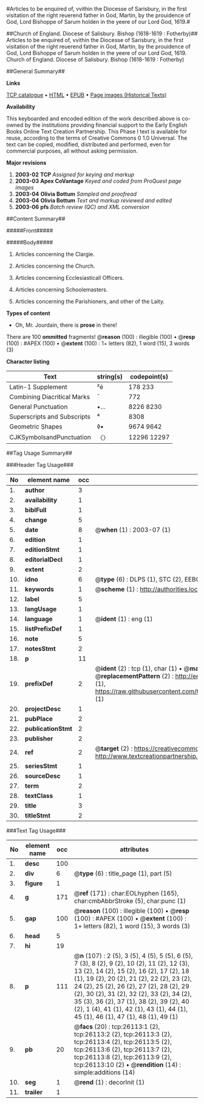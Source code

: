 #Articles to be enquired of, vvithin the Diocesse of Sarisbury, in the first visitation of the right reuerend father in God, Martin, by the prouidence of God, Lord Bishoppe of Sarum holden in the yeere of our Lord God, 1619.#

##Church of England. Diocese of Salisbury. Bishop (1618-1619 : Fotherby)##
Articles to be enquired of, vvithin the Diocesse of Sarisbury, in the first visitation of the right reuerend father in God, Martin, by the prouidence of God, Lord Bishoppe of Sarum holden in the yeere of our Lord God, 1619.
Church of England. Diocese of Salisbury. Bishop (1618-1619 : Fotherby)

##General Summary##

**Links**

[TCP catalogue](http://www.ota.ox.ac.uk/tcp/)  • 
[HTML](http://tei.it.ox.ac.uk/tcp/Texts-HTML/free/A00/A00256.html)  • 
[EPUB](http://tei.it.ox.ac.uk/tcp/Texts-EPUB/free/A00/A00256.epub) • 
[Page images (Historical Texts)](https://data.historicaltexts.jisc.ac.uk/view?pubId=eebo-23030244e&pageId=eebo-23030244e-26113-1)

**Availability**

This keyboarded and encoded edition of the
	       work described above is co-owned by the institutions
	       providing financial support to the Early English Books
	       Online Text Creation Partnership. This Phase I text is
	       available for reuse, according to the terms of Creative
	       Commons 0 1.0 Universal. The text can be copied,
	       modified, distributed and performed, even for
	       commercial purposes, all without asking permission.

**Major revisions**

1. __2003-02__ __TCP__ *Assigned for keying and markup*
1. __2003-03__ __Apex CoVantage__ *Keyed and coded from ProQuest page images*
1. __2003-04__ __Olivia Bottum__ *Sampled and proofread*
1. __2003-04__ __Olivia Bottum__ *Text and markup reviewed and edited*
1. __2003-06__ __pfs__ *Batch review (QC) and XML conversion*

##Content Summary##

#####Front#####

#####Body#####

1. Articles concerning the Clargie.

1. Articles concerning the Church.

1. Articles concerning Ecclesiasticall Officers.

1. Articles concerning Schoolemasters.

1. Articles concerning the Parishioners, and other of the Laity.

**Types of content**

  * Oh, Mr. Jourdain, there is **prose** in there!

There are 100 **ommitted** fragments! 
 @__reason__ (100) : illegible (100)  •  @__resp__ (100) : #APEX (100)  •  @__extent__ (100) : 1+ letters (82), 1 word (15), 3 words (3)

**Character listing**


|Text|string(s)|codepoint(s)|
|---|---|---|
|Latin-1 Supplement|²é|178 233|
|Combining             Diacritical Marks|̄|772|
|General Punctuation|•…|8226 8230|
|Superscripts             and Subscripts|⁴|8308|
|Geometric Shapes|◊▪|9674 9642|
|CJKSymbolsandPunctuation|〈〉|12296 12297|

##Tag Usage Summary##

###Header Tag Usage###

|No|element name|occ|attributes|
|---|---|---|---|
|1.|__author__|3||
|2.|__availability__|1||
|3.|__biblFull__|1||
|4.|__change__|5||
|5.|__date__|8| @__when__ (1) : 2003-07 (1)|
|6.|__edition__|1||
|7.|__editionStmt__|1||
|8.|__editorialDecl__|1||
|9.|__extent__|2||
|10.|__idno__|6| @__type__ (6) : DLPS (1), STC (2), EEBO-CITATION (1), OCLC (1), VID (1)|
|11.|__keywords__|1| @__scheme__ (1) : http://authorities.loc.gov/ (1)|
|12.|__label__|5||
|13.|__langUsage__|1||
|14.|__language__|1| @__ident__ (1) : eng (1)|
|15.|__listPrefixDef__|1||
|16.|__note__|5||
|17.|__notesStmt__|2||
|18.|__p__|11||
|19.|__prefixDef__|2| @__ident__ (2) : tcp (1), char (1)  •  @__matchPattern__ (2) : ([0-9\-]+):([0-9IVX]+) (1), (.+) (1)  •  @__replacementPattern__ (2) : http://eebo.chadwyck.com/downloadtiff?vid=$1&page=$2 (1), https://raw.githubusercontent.com/textcreationpartnership/Texts/master/tcpchars.xml#$1 (1)|
|20.|__projectDesc__|1||
|21.|__pubPlace__|2||
|22.|__publicationStmt__|2||
|23.|__publisher__|2||
|24.|__ref__|2| @__target__ (2) : https://creativecommons.org/publicdomain/zero/1.0/ (1), http://www.textcreationpartnership.org/docs/. (1)|
|25.|__seriesStmt__|1||
|26.|__sourceDesc__|1||
|27.|__term__|2||
|28.|__textClass__|1||
|29.|__title__|3||
|30.|__titleStmt__|2||


###Text Tag Usage###

|No|element name|occ|attributes|
|---|---|---|---|
|1.|__desc__|100||
|2.|__div__|6| @__type__ (6) : title_page (1), part (5)|
|3.|__figure__|1||
|4.|__g__|171| @__ref__ (171) : char:EOLhyphen (165), char:cmbAbbrStroke (5), char:punc (1)|
|5.|__gap__|100| @__reason__ (100) : illegible (100)  •  @__resp__ (100) : #APEX (100)  •  @__extent__ (100) : 1+ letters (82), 1 word (15), 3 words (3)|
|6.|__head__|5||
|7.|__hi__|19||
|8.|__p__|111| @__n__ (107) : 2 (5), 3 (5), 4 (5), 5 (5), 6 (5), 7 (3), 8 (2), 9 (2), 10 (2), 11 (2), 12 (3), 13 (2), 14 (2), 15 (2), 16 (2), 17 (2), 18 (1), 19 (2), 20 (2), 21 (2), 22 (2), 23 (2), 24 (2), 25 (2), 26 (2), 27 (2), 28 (2), 29 (2), 30 (2), 31 (2), 32 (2), 33 (2), 34 (2), 35 (3), 36 (2), 37 (1), 38 (2), 39 (2), 40 (2), 1 (4), 41 (1), 42 (1), 43 (1), 44 (1), 45 (1), 46 (1), 47 (1), 48 (1), 49 (1)|
|9.|__pb__|20| @__facs__ (20) : tcp:26113:1 (2), tcp:26113:2 (2), tcp:26113:3 (2), tcp:26113:4 (2), tcp:26113:5 (2), tcp:26113:6 (2), tcp:26113:7 (2), tcp:26113:8 (2), tcp:26113:9 (2), tcp:26113:10 (2)  •  @__rendition__ (14) : simple:additions (14)|
|10.|__seg__|1| @__rend__ (1) : decorInit (1)|
|11.|__trailer__|1||

